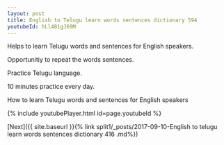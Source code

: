 ```yaml
---
layout: post
title: English to Telugu learn words sentences dictionary 594 
youtubeId: hLl481gJ69M
---
```

 
 
Helps to learn Telugu words and sentences for English speakers.

Opportunitiy to repeat the words sentences. 

Practice Telugu language. 
 
10 minutes practice every day. 
 
How to learn Telugu words and sentences for English speakers 
 
{% include youtubePlayer.html id=page.youtubeId %}
 
 
[Next]({{ site.baseurl }}{% link  split1/_posts/2017-09-10-English to telugu learn words sentences dictionary 416 .md%})
 
